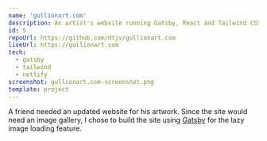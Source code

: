 ```yaml
---
name: 'gullionart.com'
description: An artist's website running Gatsby, React and Tailwind CSS.
id: 5
repoUrl: https://github.com/dtjv/gullionart.com
liveUrl: https://gullionart.com
tech:
  - gatsby
  - tailwind
  - netlify
screenshot: gullionart.com-screenshot.png
template: project
---
```


<!-- intro -->

A friend needed an updated website for his artwork. Since the site would need an
image gallery, I chose to build the site using
[Gatsby](https://www.gatsbyjs.com/) for the lazy image loading feature.

<!-- intro -->
